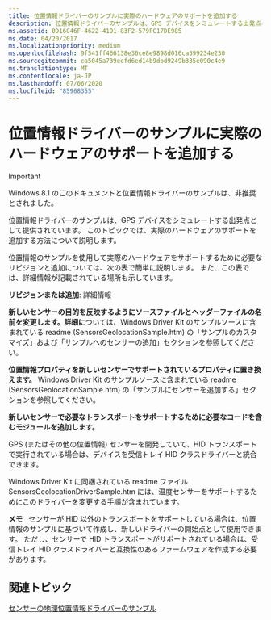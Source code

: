 ```yaml
---
title: 位置情報ドライバーのサンプルに実際のハードウェアのサポートを追加する
description: 位置情報ドライバーのサンプルは、GPS デバイスをシミュレートする出発点として提供されています。 このトピックでは、実際のハードウェアのサポートを追加する方法について説明します。
ms.assetid: 0D16C46F-4622-4191-83F2-579FC17DE985
ms.date: 04/20/2017
ms.localizationpriority: medium
ms.openlocfilehash: 9f541ff466138e36ce8e9898d016ca399234e230
ms.sourcegitcommit: ca5045a739eefd6ed14b9dbd9249b335e090c4e9
ms.translationtype: MT
ms.contentlocale: ja-JP
ms.lasthandoff: 07/06/2020
ms.locfileid: "85968355"
---
```

# <a name="adding-support-for-real-hardware-to-the-geolocation-driver-sample"></a>位置情報ドライバーのサンプルに実際のハードウェアのサポートを追加する

> [!IMPORTANT] 
> Windows 8.1 のこのドキュメントと位置情報ドライバーのサンプルは、非推奨とされました。

位置情報ドライバーのサンプルは、GPS デバイスをシミュレートする出発点として提供されています。 このトピックでは、実際のハードウェアのサポートを追加する方法について説明します。

位置情報のサンプルを使用して実際のハードウェアをサポートするために必要なリビジョンと追加については、次の表で簡単に説明します。 また、この表では、詳細情報が記載されている場所も示しています。

**リビジョンまたは追加**: 詳細情報

**新しいセンサーの目的を反映するようにソースファイルとヘッダーファイルの名前を変更します。詳細に**ついては、Windows Driver Kit のサンプルソースに含まれている readme (SensorsGeolocationSample.htm) の「サンプルのカスタマイズ」および「サンプルへのセンサーの追加」セクションを参照してください。

**位置情報プロパティを新しいセンサーでサポートされているプロパティに置き換えます。** Windows Driver Kit のサンプルソースに含まれている readme (SensorsGeolocationSample.htm) の「サンプルにセンサーを追加する」セクションを参照してください。

**新しいセンサーで必要なトランスポートをサポートするために必要なコードを含むモジュールを追加します。**


 

GPS (またはその他の位置情報) センサーを開発していて、HID トランスポートで実行されている場合は、デバイスを受信トレイ HID クラスドライバーと統合できます。

Windows Driver Kit に同梱されている readme ファイル SensorsGeolocationDriverSample.htm には、温度センサーをサポートするためにこのドライバーを変更する手順が含まれています。

**メモ**   センサーが HID 以外のトランスポートをサポートしている場合は、位置情報のサンプルに基づいて作成し、新しいドライバーの開始点として使用できます。 ただし、センサーで HID トランスポートがサポートされている場合は、受信トレイ HID クラスドライバーと互換性のあるファームウェアを作成する必要があります。

 

## <a name="related-topics"></a>関連トピック
[センサーの地理位置情報ドライバーのサンプル](sensors-geolocation-driver-sample.md)  



